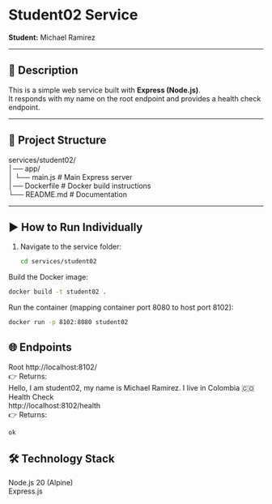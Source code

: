 # Student02 Service  

**Student:** Michael Ramirez  

---

## 📌 Description  
This is a simple web service built with **Express (Node.js)**.  
It responds with my name on the root endpoint and provides a health check endpoint.  

---

## 📂 Project Structure  
services/student02/<br/>
│── app/<br/>
│ └── main.js # Main Express server<br/>
│── Dockerfile # Docker build instructions<br/>
└── README.md # Documentation

---

## ▶️ How to Run Individually  

1. Navigate to the service folder:
   ```bash
   cd services/student02
   ```
Build the Docker image:
   ```bash
   docker build -t student02 .
   ```
Run the container (mapping container port 8080 to host port 8102):
 ```bash
 docker run -p 8102:8080 student02
   ```
## 🌐 Endpoints
Root
http://localhost:8102/<br/>
👉 Returns:<br/>
Hello, I am student02, my name is Michael Ramirez. I live in Colombia 🇨🇴<br/>
Health Check<br/>
http://localhost:8102/health<br/>
👉 Returns:
 ```bash
ok
   ```
## 🛠️ Technology Stack
Node.js 20 (Alpine)<br/>
Express.js

